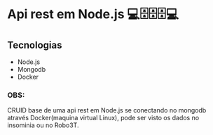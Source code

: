 # Api rest em Node.js 💻🗄🗄🗄💻

## Tecnologias 

* Node.js
* Mongodb
* Docker

### OBS:

CRUID base de uma api rest em Node.js se conectando no mongodb através Docker(maquina virtual Linux), pode ser visto os dados no insominia
ou no Robo3T.